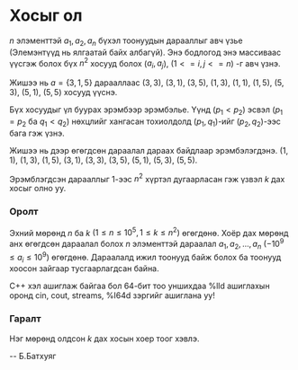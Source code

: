 Хосыг ол
========
$n$ элэменттэй $a_1, a_2, a_n$ бүхэл тоонуудын дарааллыг авч үзье (Элемэнтүүд нь
ялгаатай байх албагүй). Энэ бодлогод энэ массиваас үүсгэж болох бүх $n^2$ хосууд
болох ($a_i,a_j$), ($1<=i,j<=n$) -г авч үзнэ.

Жишээ нь $a=\{3,1,5\}$ дарааллаас $(3,3)$, $(3,1)$, $(3,5)$, $(1,3)$, $(1,1)$,
$(1,5)$, $(5,3)$, $(5,1)$, $(5,5)$ хосууд үүснэ.

Бүх хосуудыг үл буурах эрэмбээр эрэмбэлье. Үүнд ($p_1 < p_2$) эсвэл ($p_1 = p_2$ ба $q_1 < q_2$)
нөхцлийг хангасан тохиолдолд  ($p_1,q_1$)-ийг ($p_2,q_2$)-ээс бага гэж үзнэ.

Жишээ нь дээр өгөгдсөн дараалал дараах байдлаар эрэмбэлэгдэнэ.
$(1,1)$, $(1,3)$, $(1,5)$, $(3,1)$, $(3,3)$, $(3,5)$, $(5,1)$, $(5,3)$, $(5,5)$.

Эрэмблэгдсэн дарааллыг $1$-ээс $n^2$ хүртэл дугаарласан гэж үзвэл $k$ дах хосыг
олно уу.


### Оролт
Эхний мөрөнд $n$ ба $k$ $(1≤n≤10^5, 1≤k≤n^2)$ өгөгдөнө. Хоёр дах мөрөнд анх
өгөгдсөн дараалал болох $n$ элэменттэй дараалал $a_1,a_2,...,a_n$
($-10^9≤a_i≤10^9$) өгөгдөнө. Дараалалд ижил тоонууд байж болох ба тоонууд хоосон
зайгаар тусгаарлагдсан байна.

C++ хэл ашиглаж байгаа бол 64-бит тоо уншихдаа %lld ашиглахын оронд cin, cout,
streams, %I64d зэргийг ашиглана уу!


### Гаралт
Нэг мөрөнд олдсон $k$ дах хосын хоер тоог хэвлэ.

-- Б.Батхуяг
